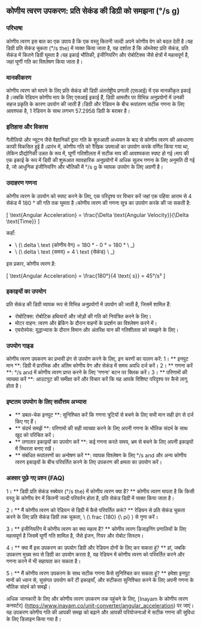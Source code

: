 ## कोणीय त्वरण उपकरण: प्रति सेकंड की डिग्री को समझना (°/s g)

### परिभाषा
कोणीय त्वरण इस बात का एक उपाय है कि एक वस्तु कितनी जल्दी अपने कोणीय वेग को बदल देती है।यह डिग्री प्रति सेकंड चुकता (°/s the) में व्यक्त किया जाता है, यह दर्शाता है कि ऑब्जेक्ट प्रति सेकंड, प्रति सेकंड में कितने डिग्री घूमता है।यह इकाई भौतिकी, इंजीनियरिंग और रोबोटिक्स जैसे क्षेत्रों में महत्वपूर्ण है, जहां घूर्णी गति का विश्लेषण किया जाता है।

### मानकीकरण
कोणीय त्वरण को मापने के लिए प्रति सेकंड की डिग्री अंतर्राष्ट्रीय प्रणाली (एसआई) में एक मानकीकृत इकाई है।जबकि रेडियन कोणीय माप के लिए एसआई इकाई हैं, डिग्री आमतौर पर विभिन्न अनुप्रयोगों में उनकी सहज प्रकृति के कारण उपयोग की जाती हैं।डिग्री और रेडियन के बीच रूपांतरण सटीक गणना के लिए आवश्यक है, 1 रेडियन के साथ लगभग 57.2958 डिग्री के बराबर है।

### इतिहास और विकास
गैलीलियो और न्यूटन जैसे वैज्ञानिकों द्वारा गति के शुरुआती अध्ययन के बाद से कोणीय त्वरण की अवधारणा काफी विकसित हुई है।प्रारंभ में, कोणीय गति को रैखिक उपमाओं का उपयोग करके वर्णित किया गया था, लेकिन प्रौद्योगिकी उन्नत के रूप में, घूर्णी गतिशीलता में सटीक माप की आवश्यकता स्पष्ट हो गई।माप की एक इकाई के रूप में डिग्री की शुरूआत व्यावहारिक अनुप्रयोगों में अधिक सुलभ गणना के लिए अनुमति दी गई है, जो आधुनिक इंजीनियरिंग और भौतिकी में °/s g के व्यापक उपयोग के लिए अग्रणी है।

### उदाहरण गणना
कोणीय त्वरण के उपयोग को स्पष्ट करने के लिए, एक परिदृश्य पर विचार करें जहां एक पहिया आराम से 4 सेकंड में 180 ° की गति तक घूमता है।कोणीय त्वरण की गणना सूत्र का उपयोग करके की जा सकती है:

\[ \text{Angular Acceleration} = \frac{\Delta \text{Angular Velocity}}{\Delta \text{Time}} \]

कहाँ:
- \ (\ delta \ text {कोणीय वेग} = 180 ° - 0 ° = 180 ° \ _)
- \ (\ delta \ text {समय} = 4 \ text {सेकंड} \ _)

इस प्रकार, कोणीय त्वरण है:

\[ \text{Angular Acceleration} = \frac{180°}{4 \text{ s}} = 45°/s² \]

### इकाइयों का उपयोग
प्रति सेकंड की डिग्री व्यापक रूप से विभिन्न अनुप्रयोगों में उपयोग की जाती है, जिसमें शामिल हैं:
- रोबोटिक्स: रोबोटिक हथियारों और जोड़ों की गति को नियंत्रित करने के लिए।
- मोटर वाहन: त्वरण और ब्रेकिंग के दौरान वाहनों के प्रदर्शन का विश्लेषण करने में।
- एयरोस्पेस: युद्धाभ्यास के दौरान विमान और अंतरिक्ष यान की गतिशीलता को समझने के लिए।

### उपयोग गाइड
कोणीय त्वरण उपकरण का प्रभावी ढंग से उपयोग करने के लिए, इन चरणों का पालन करें:
1। ** इनपुट मान **: डिग्री में प्रारंभिक और अंतिम कोणीय वेग और सेकंड में समय अवधि दर्ज करें।
2। ** गणना करें **: °/s and में कोणीय त्वरण प्राप्त करने के लिए 'गणना' बटन पर क्लिक करें।
3। ** परिणामों की व्याख्या करें **: आउटपुट की समीक्षा करें और विचार करें कि यह आपके विशिष्ट परिदृश्य पर कैसे लागू होता है।

### इष्टतम उपयोग के लिए सर्वोत्तम अभ्यास
- ** डबल-चेक इनपुट **: सुनिश्चित करें कि गणना त्रुटियों से बचने के लिए सभी मान सही ढंग से दर्ज किए गए हैं।
- ** संदर्भ समझें **: परिणामों की सही व्याख्या करने के लिए अपनी गणना के भौतिक संदर्भ के साथ खुद को परिचित करें।
- ** लगातार इकाइयों का उपयोग करें **: कई गणना करते समय, भ्रम से बचने के लिए अपनी इकाइयों में स्थिरता बनाए रखें।
- ** संबंधित रूपांतरणों का अन्वेषण करें **: व्यापक विश्लेषण के लिए °/s and और अन्य कोणीय त्वरण इकाइयों के बीच परिवर्तित करने के लिए उपकरण की क्षमता का उपयोग करें।

### अक्सर पूछे गए प्रश्न (FAQ)

1। ** डिग्री प्रति सेकंड स्क्वेयर (°/s the) में कोणीय त्वरण क्या है? **
कोणीय त्वरण मापता है कि किसी वस्तु के कोणीय वेग में कितनी जल्दी परिवर्तन होता है, प्रति सेकंड डिग्री में व्यक्त किया जाता है।

2। ** मैं कोणीय त्वरण को रेडियन से डिग्री में कैसे परिवर्तित करूं? **
रेडियन से प्रति सेकंड चुकता करने के लिए प्रति सेकंड डिग्री तक चुकता, \ (\ frac {180} {\ pi} \) से गुणा करें।

3। ** इंजीनियरिंग में कोणीय त्वरण का क्या महत्व है? **
कोणीय त्वरण डिजाइनिंग प्रणालियों के लिए महत्वपूर्ण है जिसमें घूर्णी गति शामिल है, जैसे इंजन, गियर और रोबोट सिस्टम।

4। ** क्या मैं इस उपकरण का उपयोग डिग्री और रेडियन दोनों के लिए कर सकता हूं? **
हां, जबकि उपकरण मुख्य रूप से डिग्री का उपयोग करता है, यह रेडियन में कोणीय त्वरण को परिवर्तित करने और गणना करने में भी सहायता कर सकता है।

5। ** मैं कोणीय त्वरण उपकरण के साथ सटीक गणना कैसे सुनिश्चित कर सकता हूं? **
हमेशा इनपुट मानों को ध्यान से, सुसंगत उपयोग करें टी इकाइयाँ, और सटीकता सुनिश्चित करने के लिए अपनी गणना के भौतिक संदर्भ को समझें।

अधिक जानकारी के लिए और कोणीय त्वरण उपकरण तक पहुंचने के लिए, [Inayam के कोणीय त्वरण कनवर्टर] (https://www.inayam.co/unit-converter/angular_acceleration) पर जाएं।यह उपकरण कोणीय गति की आपकी समझ को बढ़ाने और आपकी परियोजनाओं में सटीक गणना की सुविधा के लिए डिज़ाइन किया गया है।